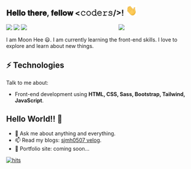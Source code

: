 <h2> 𝐇𝐞𝐥𝐥𝐨 𝐭𝐡𝐞𝐫𝐞, 𝐟𝐞𝐥𝐥𝐨𝐰 <𝚌𝚘𝚍𝚎𝚛𝚜/>! <img src="https://raw.githubusercontent.com/ABSphreak/ABSphreak/master/gifs/Hi.gif" width="30px"></h2>

<img align='right' src='https://user-images.githubusercontent.com/5713670/87202985-820dcb80-c2b6-11ea-9f56-7ec461c497c3.gif' width='200"'>

<a href="https://velog.io/@sjmh0507" target="_blank"><img src="https://img.shields.io/badge/tech blog-20C997?style=round-square&logo=Velog&logoColor=white"/></a>
<a href="https://instagram.com/moon0507hee" target="_blank"><img src="https://img.shields.io/badge/instagram-E4405F?style=round-square&logo=Instagram&logoColor=white"/></a>
<a href="mailto:sjmh0507@naver.com" target="_blank"><img src="https://img.shields.io/badge/mail-03C75A?style=round-square&logo=Naver&logoColor=white"/></a>

I am Moon Hee 😃. I am currently learning the front-end skills. I love to explore and learn about new things.
## ⚡ Technologies
Talk to me about:
- Front-end development using **HTML, CSS, Sass, Bootstrap, Tailwind, JavaScript**.
<!-- - Backend development using **Flask, Django**.
- Making for **Relational Database Management Systems**.
- Robust full-stack system design implementation.
- Desktop application development using **Flutter** (Still learning).
- Mobile application development using **Flutter and Kotlin**.
- Creating scalable cloud architecture using **AWS Cloud**.
- Solving Data structure and algorithm questions in **Java and Python**. -->
## Hello World!! 🤔
- 💬 Ask me about anything and everything.
- 📫 Read my blogs: [sjmh0507 velog]([https://medium.com/harsh-kumar-khatri](https://velog.io/@sjmh0507)).
- 🎯 Portfolio site: coming soon...


[![hits](https://hits.seeyoufarm.com/api/count/incr/badge.svg?url=https://github.com/moonhee0507&count_bg=%235F69BC&title_bg=%23555555&icon=&icon_color=%23E7E7E7&title=visitors&edge_flat=false)](https://hits.seeyoufarm.com)
